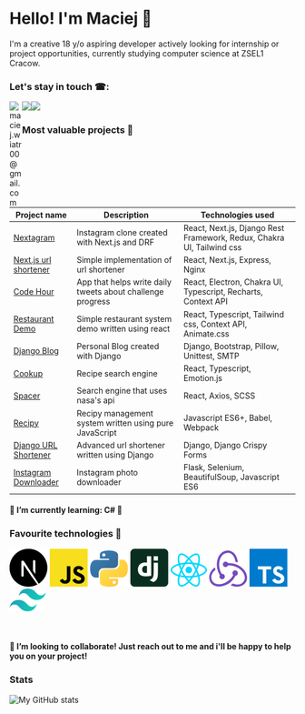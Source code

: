 # Hello! I'm Maciej 👋

I'm a creative 18 y/o aspiring developer actively looking for internship or project opportunities, currently studying computer science at ZSEL1 Cracow.

### Let's stay in touch ☎:

[<img align="left" alt="maciej.wiatr00@gmail.com" width="22px" src="https://cdn.jsdelivr.net/npm/simple-icons@v3/icons/twitter.svg" />](https://twitter.com/maciej_wiatr)
<a href="mailto:maciej.wiatr00@gmail.com?subject=[GitHub]%20🚀"><img align="left" src="https://img.shields.io/badge/e‑mail-D14836.svg?style=for-the-badge&logo=GMail&logoColor=white"/></a>
<a href="https://www.linkedin.com/in/maciej-wiatr/"><img align="left" src="https://img.shields.io/badge/linkedin-0077B5.svg?style=for-the-badge&logo=linkedin&logoColor=white"/></a>
<br/>

### Most valuable projects 📝

<!-- [<img align="left" alt="https://github.com/MaciejWiatr/Nextagram" width="250px" src="https://i.imgur.com/LCA9r8D.png" />](https://github.com/MaciejWiatr/Nextagram)
[<img align="left" alt="https://github.com/MaciejWiatr/Django-Blog" width="250px" src="https://i.imgur.com/Trpp9m4.png" />](https://github.com/MaciejWiatr/Django-Blog)
[<img alt="https://github.com/MaciejWiatr/Cookup" width="250px" src="https://i.imgur.com/2MMirw6.png" />](https://github.com/MaciejWiatr/Cookup)
<br/>
-->

| Project name                                                                           | Description                                                | Technologies used                                                     |
| -------------------------------------------------------------------------------------- | ---------------------------------------------------------- | --------------------------------------------------------------------- |
| <a href="https://github.com/MaciejWiatr/Nextagram">Nextagram</a>                       | Instagram clone created with Next.js and DRF               | React, Next.js, Django Rest Framework, Redux, Chakra UI, Tailwind css |
| <a href="https://github.com/MaciejWiatr/url-shortener-next">Next.js url shortener</a>                       | Simple implementation of url shortener               | React, Next.js, Express, Nginx |
| <a href="https://github.com/MaciejWiatr/code-hour">Code Hour</a>                       | App that helps write daily tweets about challenge progress | React, Electron, Chakra UI, Typescript, Recharts, Context API         |
| <a href="https://github.com/MaciejWiatr/react-restaurant">Restaurant Demo</a>          | Simple restaurant system demo written using react          | React, Typescript, Tailwind css, Context API, Animate.css             |
| <a href="https://github.com/MaciejWiatr/django-blog">Django Blog</a>                   | Personal Blog created with Django                          | Django, Bootstrap, Pillow, Unittest, SMTP                             |
| <a href="https://github.com/MaciejWiatr/cookup">Cookup</a>                             | Recipe search engine                                       | React, Typescript, Emotion.js                                         |
| <a href="https://github.com/MaciejWiatr/spacer">Spacer</a>                             | Search engine that uses nasa's api                         | React, Axios, SCSS                                                    |
| <a href="https://github.com/MaciejWiatr/recipy">Recipy</a>                             | Recipy management system written using pure JavaScript     | Javascript ES6+, Babel, Webpack                                       |
| <a href="https://github.com/MaciejWiatr/django-url-shortener">Django URL Shortener</a> | Advanced url shortener written using Django                | Django, Django Crispy Forms                                           |
| <a href="https://github.com/MaciejWiatr/igdownloader">Instagram Downloader</a>         | Instagram photo downloader                                 | Flask, Selenium, BeautifulSoup, Javascript ES6                        |

#### 🌱 I’m currently learning: C# 🚀

### Favourite technologies 💝

![Next](./icons/nextjs-icon.svg)
![Javascript](./icons/javascript.svg)
![Python](./icons/python.svg)
![Django](./icons/django-icon.svg)
![React](./icons/react.svg)
![Redux](./icons/redux.svg)
![Typescript](./icons/typescript-icon.svg)
![Tailwind](./icons/tailwindcss-icon.svg)

<br />

#### 👯 I’m looking to collaborate! Just reach out to me and i'll be happy to help you on your project!

<!--
- 🔭 I’m currently working on ...


- 🤔 I’m looking for help with ...
-->

### Stats

<img align="left" alt="My GitHub stats" src="https://github-readme-stats.vercel.app/api?username=MaciejWiatr&count_private=true" />
<br /><br />
<!--
**MaciejWiatr/MaciejWiatr** is a ✨ _special_ ✨ repository because its `README.md` (this file) appears on your GitHub profile.

Here are some ideas to get you started:

-   💬 Ask me about ...
-   📫 How to reach me: ...
-   😄 Pronouns: ...
-   ⚡ Fun fact: ...
    -->
